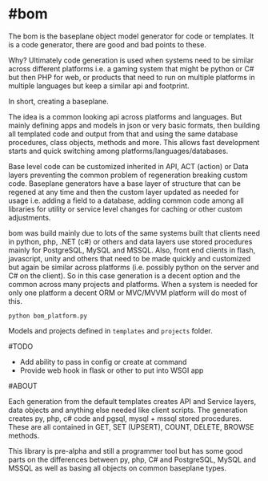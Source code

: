 #bom
===

The bom is the baseplane object model generator for code or templates. It is a code generator, there are good and bad points to these. 

Why?
Ultimately code generation is used when systems need to be similar across different platforms i.e. a gaming system that might be python or C# but then PHP for web, or products that need to run on multiple platforms in multiple languages but keep a similar api and footprint.

In short, creating a baseplane.

The idea is a common looking api across platforms and languages.  But mainly defining apps and models in json or very basic formats, then building all templated code and output from that and using the same database procedures, class objects, methods and more. This allows fast development starts and quick switching among platforms/languages/databases.  

Base level code can be customized inherited in API, ACT (action) or Data layers preventing the common problem of regeneration breaking custom code.  Baseplane generators have a base layer of structure that can be regened at any time and then the custom layer updated as needed for usage i.e. adding a field to a database, adding common code among all libraries for utility or service level changes for caching or other custom adjustments.

bom was build mainly due to lots of the same systems built that clients need in python, php, .NET (c#) or others and data layers use stored procedures mainly for PostgreSQL, MySQL and MSSQL. Also, front end clients in flash, javascript, unity and others that need to be made quickly and customized but again be similar across platforms (i.e. possibly python on the server and C# on the client).  So in this case generation is a decent option and the common across many projects and platforms.  When a system is needed for only one platform a decent ORM or MVC/MVVM platform will do most of this.

  `python bom_platform.py`
  
Models and projects defined in `templates` and `projects` folder. 

#TODO
 - Add ability to pass in config or create at command
 - Provide web hook in flask or other to put into WSGI app

#ABOUT

Each generation from the default templates creates API and Service layers, data objects and anything else needed like client scripts. The generation creates py, php, c# code and pgsql, mysql + mssql stored procedures.  These are all contained in GET, SET (UPSERT), COUNT, DELETE, BROWSE methods.  

This library is pre-alpha and still a programmer tool but has some good parts on the differences between py, php, C# and PostgreSQL, MySQL and MSSQL as well as basing all objects on common baseplane types.
